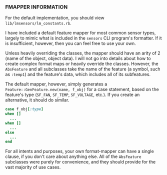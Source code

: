 ### FMAPPER INFORMATION ###

For the default implementation, you should view ``lib/lmsensors/lm_constants.rb``.

I have included a default feature mapper for most common sensor types, largely to mimic what is included in the ``sensors`` CLI program's formatter. If it is insufficient, however, then you can feel free to use your own.

Unless heavily overriding the classes, the mapper should have an arity of 2 (name of the object, object data). I will not go into details about how to create complex format maps or heavily override the classes. However, the ``AbsFeature`` and all subclasses take the name of the feature (a symbol, such as ``:temp1``) and the feature's data, which includes all of its subfeatures.

The default mapper, however, simply generates a ``Feature::GenFeature.new(name, f_obj)`` for a case statement, based on the feature's type (``SF_FAN``, ``SF_TEMP``, ``SF_VOLTAGE``, etc.). If you create an alternative, it should do similar.
```ruby
case f_obj[:type]
when []
  ...
when []
  ...
else
  ...
end
```
For all intents and purposes, your own format-mapper can have a single clause, if you don't care about anything else. All of the ``AbsFeature`` subclasses were purely for convenience, and they should provide for the vast majority of use cases.